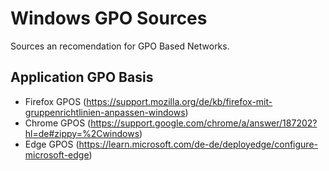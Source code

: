 # Windows GPO Sources

Sources an recomendation for GPO Based Networks.

## Application GPO Basis

- Firefox GPOS (https://support.mozilla.org/de/kb/firefox-mit-gruppenrichtlinien-anpassen-windows)
- Chrome GPOS (https://support.google.com/chrome/a/answer/187202?hl=de#zippy=%2Cwindows)
- Edge GPOS (https://learn.microsoft.com/de-de/deployedge/configure-microsoft-edge)